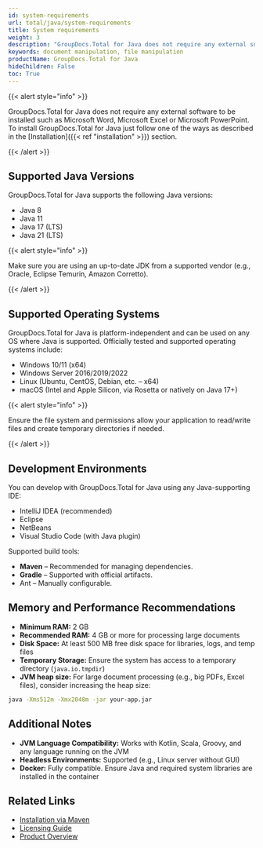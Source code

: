 ```yaml
---
id: system-requirements
url: total/java/system-requirements
title: System requirements
weight: 3
description: "GroupDocs.Total for Java does not require any external software to be installed such as Microsoft Word, Microsoft Excel or Microsoft PowerPoint for document manipulation."
keywords: document manipulation, file manipulation
productName: GroupDocs.Total for Java
hideChildren: False
toc: True
---
```

{{< alert style="info" >}}

GroupDocs.Total for Java does not require any external software to be installed such as Microsoft Word, Microsoft Excel or Microsoft PowerPoint. To install GroupDocs.Total for Java just follow one of the ways as described in the [Installation]({{< ref "installation" >}}) section.

{{< /alert >}}

## Supported Java Versions

GroupDocs.Total for Java supports the following Java versions:

- Java 8
- Java 11
- Java 17 (LTS)
- Java 21 (LTS)

{{< alert style="info" >}}

Make sure you are using an up-to-date JDK from a supported vendor (e.g., Oracle, Eclipse Temurin, Amazon Corretto).

{{< /alert >}}
## Supported Operating Systems

GroupDocs.Total for Java is platform-independent and can be used on any OS where Java is supported. Officially tested and supported operating systems include:

- Windows 10/11 (x64)
- Windows Server 2016/2019/2022
- Linux (Ubuntu, CentOS, Debian, etc. – x64)
- macOS (Intel and Apple Silicon, via Rosetta or natively on Java 17+)

{{< alert style="info" >}}

Ensure the file system and permissions allow your application to read/write files and create temporary directories if needed.

{{< /alert >}}

## Development Environments

You can develop with GroupDocs.Total for Java using any Java-supporting IDE:

- IntelliJ IDEA (recommended)
- Eclipse
- NetBeans
- Visual Studio Code (with Java plugin)

Supported build tools:

- **Maven** – Recommended for managing dependencies.
- **Gradle** – Supported with official artifacts.
- Ant – Manually configurable.

## Memory and Performance Recommendations

- **Minimum RAM:** 2 GB  
- **Recommended RAM:** 4 GB or more for processing large documents  
- **Disk Space:** At least 500 MB free disk space for libraries, logs, and temp files  
- **Temporary Storage:** Ensure the system has access to a temporary directory (`java.io.tmpdir`)
- **JVM heap size:**  For large document processing (e.g., big PDFs, Excel files), consider increasing the heap size:

```sh
java -Xms512m -Xmx2048m -jar your-app.jar
```

## Additional Notes

- **JVM Language Compatibility:** Works with Kotlin, Scala, Groovy, and any language running on the JVM
- **Headless Environments:** Supported (e.g., Linux server without GUI)
- **Docker:** Fully compatible. Ensure Java and required system libraries are installed in the container

## Related Links

- [Installation via Maven](https://docs.groupdocs.com/total/java/installation/)
- [Licensing Guide](https://docs.groupdocs.com/total/java/licensing-and-evaluation/)
- [Product Overview](https://products.groupdocs.com/total/java/)